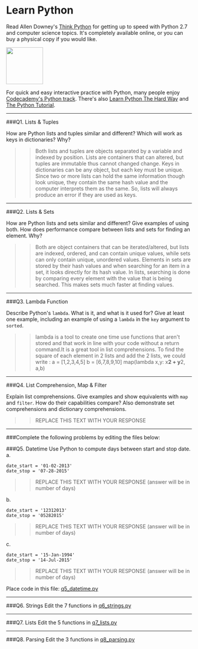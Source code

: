 # Learn Python

Read Allen Downey's [Think Python](http://www.greenteapress.com/thinkpython/) for getting up to speed with Python 2.7 and computer science topics. It's completely available online, or you can buy a physical copy if you would like.

<a href="http://www.greenteapress.com/thinkpython/"><img src="img/think_python.png" style="width: 100px;" target="_blank"></a>

For quick and easy interactive practice with Python, many people enjoy [Codecademy's Python track](http://www.codecademy.com/en/tracks/python). There's also [Learn Python The Hard Way](http://learnpythonthehardway.org/book/) and [The Python Tutorial](https://docs.python.org/2/tutorial/).

---

###Q1. Lists &amp; Tuples

How are Python lists and tuples similar and different? Which will work as keys in dictionaries? Why?

>> Both lists and tuples are objects separated by a variable and indexed by position. Lists are containers that can altered, but tuples are immutable thus cannot changed change. Keys in dictionaries can be any object, but each key must be unique. Since two or more lists can hold the same information though look unique, they contain the same hash value and the computer interprets them as the same. So, lists will always produce an error if they are used as keys.  

---

###Q2. Lists &amp; Sets

How are Python lists and sets similar and different? Give examples of using both. How does performance compare between lists and sets for finding an element. Why?

>> Both are object containers that can be iterated/altered, but lists are indexed, ordered, and can contain unique values, while sets can only contain unique, unordered values. Elements in sets are stored by their hash values and when searching for an item in a set, it looks directly for its hash value. In lists, searching is done by comparing every element with the value that is being searched. This makes sets much faster at finding values.

---

###Q3. Lambda Function

Describe Python's `lambda`. What is it, and what is it used for? Give at least one example, including an example of using a `lambda` in the `key` argument to `sorted`.

>> lambda is a tool to create one time use functions that aren't stored and that work in line with your code without a return command.It is a great tool in list comprehensions. To find the square of each element in 2 lists and add the 2 lists, we could write :
a = [1,2,3,4,5]
b = [6,7,8,9,10]
map(lambda x,y: x**2 + y**2, a,b)
------------------------------

###Q4. List Comprehension, Map &amp; Filter

Explain list comprehensions. Give examples and show equivalents with `map` and `filter`. How do their capabilities compare? Also demonstrate set comprehensions and dictionary comprehensions.

>> REPLACE THIS TEXT WITH YOUR RESPONSE

---

###Complete the following problems by editing the files below:

###Q5. Datetime
Use Python to compute days between start and stop date.   
a.  

```
date_start = '01-02-2013'    
date_stop = '07-28-2015'
```

>> REPLACE THIS TEXT WITH YOUR RESPONSE (answer will be in number of days)

b.  
```
date_start = '12312013'  
date_stop = '05282015'  
```

>> REPLACE THIS TEXT WITH YOUR RESPONSE (answer will be in number of days)

c.  
```
date_start = '15-Jan-1994'      
date_stop = '14-Jul-2015'  
```

>> REPLACE THIS TEXT WITH YOUR RESPONSE  (answer will be in number of days)

Place code in this file: [q5_datetime.py](python/q5_datetime.py)

---

###Q6. Strings
Edit the 7 functions in [q6_strings.py](python/q6_strings.py)

---

###Q7. Lists
Edit the 5 functions in [q7_lists.py](python/q7_lists.py)

---

###Q8. Parsing
Edit the 3 functions in [q8_parsing.py](python/q8_parsing.py)





